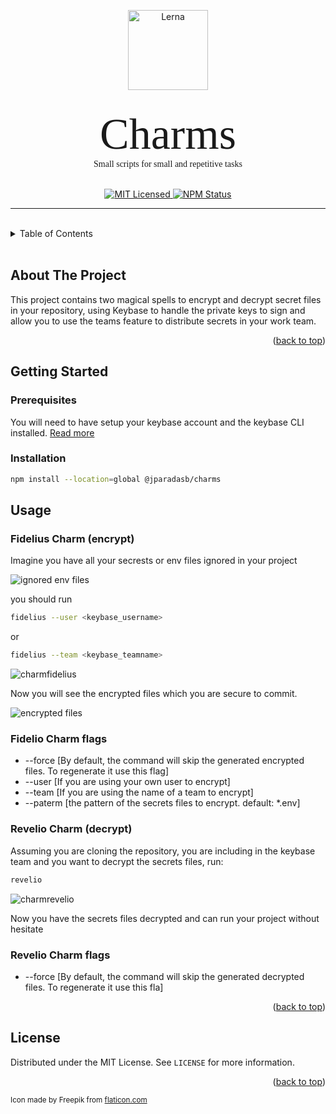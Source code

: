<p align="center">
  <picture>
    <source media="(prefers-color-scheme: dark)" srcset="https://user-images.githubusercontent.com/5114020/206097802-1a82330d-4b36-4c4a-8580-4aeb45285aaa.png">
    <img alt="Lerna" src="https://user-images.githubusercontent.com/5114020/206097528-433d7cec-d729-4b4f-a611-17c5d02c2bdd.png" width="128">
  </picture>
</p>
<br />

<div align="center" style="font-family:Papyrus; font-size:5em;">
Charms
</div>
<div align="center" style="font-family:Papyrus;">
Small scripts for small and repetitive tasks
</div>
</br>

<p align="center">
    <a href="">
      <img alt="MIT Licensed" src="https://img.shields.io/npm/l/@nrwl/workspace.svg?style=flat" />
    </a>
    <a href="https://www.npmjs.com/package/@jparadasb/charmsa">
      <img alt="NPM Status" src="https://img.shields.io/npm/v/@jparadasb/charms.svg?style=flat" />
    </a>
</p>

<hr />
</br>


<details>
  <summary>Table of Contents</summary>
  <ol>
    <li>
      <a href="#about-the-project">About The Project</a>
    </li>
    <li>
      <a href="#getting-started">Getting Started</a>
      <ul>
        <li><a href="#prerequisites">Prerequisites</a></li>
        <li><a href="#installation">Installation</a></li>
      </ul>
    </li>
    <li><a href="#usage">Usage</a></li>
    <li><a href="#license">License</a></li>
  </ol>
</details>

</br>

<!-- ABOUT THE PROJECT -->
## About The Project

This project contains two magical spells to encrypt and decrypt secret files in your repository, using Keybase to handle the private keys to sign and allow you to use the teams feature to distribute secrets in your work team.

<p align="right">(<a href="#readme-top">back to top</a>)</p>

<!-- GETTING STARTED -->
## Getting Started


### Prerequisites

You will need to have setup your keybase account and the keybase CLI installed. 
[Read more](https://keybase.io/download)

### Installation

```sh
npm install --location=global @jparadasb/charms
```

<!-- USAGE EXAMPLES -->
## Usage

### Fidelius Charm (encrypt)

Imagine you have all your secrests or env files ignored in your project

![ignored env files](https://user-images.githubusercontent.com/5114020/206108353-43781239-b40a-4da2-8bea-a72216fbafa6.png)

you should run 

```sh
fidelius --user <keybase_username>
```
or
```sh
fidelius --team <keybase_teamname>
```
![charmfidelius](https://user-images.githubusercontent.com/5114020/206108678-29dbb9ed-5baa-4d29-b650-2d2ac90a5de7.gif)

Now you will see the encrypted files which you are secure to commit.

![encrypted files](https://user-images.githubusercontent.com/5114020/206109092-87d8c1f0-5359-4b91-937d-369ff908e5a5.png)

### Fidelio Charm flags

* --force [By default, the command will skip the generated encrypted files. To regenerate it use this flag]
* --user [If you are using your own user to encrypt]
* --team [If you are using the name of a team to encrypt]
* --paterm [the pattern of the secrets files to encrypt. default: *.env]

### Revelio Charm (decrypt)

Assuming you are cloning the repository, you are including in the keybase team and you want to decrypt the secrets files, run:

```sh
revelio
```
![charmrevelio](https://user-images.githubusercontent.com/5114020/206109643-b8da1a04-8506-4924-8a78-55d3111cd35b.gif)

Now you have the secrets files decrypted and can run your project without hesitate

### Revelio Charm flags

* --force [By default, the command will skip the generated decrypted files. To regenerate it use this fla]


<p align="right">(<a href="#readme-top">back to top</a>)</p>

<!-- LICENSE -->
## License

Distributed under the MIT License. See `LICENSE` for more information.

<p align="right">(<a href="#readme-top">back to top</a>)</p>


<sub>
    Icon made by Freepik from <a href="https://www.flaticon.com/free-icon/magic-wand_4233842?term=magic%20wand&related_id=4233842"> flaticon.com </a>
</sub>

